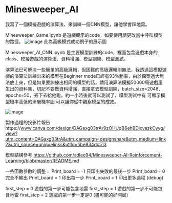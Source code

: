 # Minesweeper_AI
我寫了一個模擬遊戲的演算法，來訓練一個CNN模型，讓他學會踩地雷。

Minesweeper_Game.ipynb 是遊戲展示的code，如要使用請更改當中呼叫模型的路徑。
![image](https://github.com/user-attachments/assets/4719d9d7-3f2a-4c63-8e08-15cbd9a3a0cc)
此為高級模式成功例子的展示圖

Minesweeper_AI_CNN.ipynb 是主要模型訓練的code，裡面包含遊戲本身的class、模擬遊戲的演算法、資料增強、模型訓練、模型測試。

演算法已可解決一些簡單的高級邏輯，但困難的高級邏輯則無法，我透過這模擬遊戲的演算法訓練出來的模型在Beginner mode已經有93%勝率，由於檔案過大無法放上來，但是如果要訓練出相同的模型的話，請用演算法模擬50000局遊戲產生出的資料集，切記不要做資料增強，直接拿去模型訓練，batch_size=2048、epochs=50，丟下去給他跑，約一小時後就可以測試了，模型測試中有 可顯示模型機率高低的漸層機率圖 可以讓你從中觀察模型的成效。

![image](https://github.com/user-attachments/assets/6a9b62cf-e6f3-4db1-bd77-3f784ee15e43)

製作過程的投影片報告https://www.canva.com/design/DAGaxg03trA/9zOHUqB6ehBDixvazkCyyg/view?utm_content=DAGaxg03trA&utm_campaign=designshare&utm_medium=link2&utm_source=uniquelinks&utlId=hbe834dc513

模型結構參考 https://github.com/sdlee94/Minesweeper-AI-Reinforcement-Learning/blob/master/README.md

一些函數參數的調整：
Print_board = -1 只印出失敗的最後一步
Print_board =  0 完全不輸出
Print_board =  1 印出每一步
Print_board >  1 印出更多過程 (debug)

first_step = 0 遊戲的第一步可能包含地雷
first_step = 1 遊戲的第一步不可能包含地雷
first_step = 2 遊戲的第一步一定是0 (盡可能的好開局)
